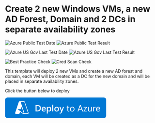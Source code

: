 # Create 2 new Windows VMs, a new AD Forest, Domain and 2 DCs in separate availability zones

![Azure Public Test Date](https://azurequickstartsservice.blob.core.windows.net/badges/application-workloads/active-directory/active-directory-new-domain-ha-2-dc-zones/PublicLastTestDate.svg)
![Azure Public Test Result](https://azurequickstartsservice.blob.core.windows.net/badges/application-workloads/active-directory/active-directory-new-domain-ha-2-dc-zones/PublicDeployment.svg)

![Azure US Gov Last Test Date](https://azurequickstartsservice.blob.core.windows.net/badges/application-workloads/active-directory/active-directory-new-domain-ha-2-dc-zones/FairfaxLastTestDate.svg)
![Azure US Gov Last Test Result](https://azurequickstartsservice.blob.core.windows.net/badges/application-workloads/active-directory/active-directory-new-domain-ha-2-dc-zones/FairfaxDeployment.svg)

![Best Practice Check](https://azurequickstartsservice.blob.core.windows.net/badges/application-workloads/active-directory/active-directory-new-domain-ha-2-dc-zones/BestPracticeResult.svg)
![Cred Scan Check](https://azurequickstartsservice.blob.core.windows.net/badges/application-workloads/active-directory/active-directory-new-domain-ha-2-dc-zones/CredScanResult.svg)

This template will deploy 2 new VMs and create a new  AD forest and domain, each VM will be created as a DC for the new domain and will be placed in separate availability zones.

Click the button below to deploy

[![Deploy To Azure](https://raw.githubusercontent.com/Azure/azure-quickstart-templates/master/1-CONTRIBUTION-GUIDE/images/deploytoazure.svg?sanitize=true)](https://portal.azure.com/#create/Microsoft.Template/uri/https%3A%2F%2Fraw.githubusercontent.com%2FInsight-Services-APAC%2Fazure-modules%2Fmain%2FTemp%2Fad%2Fazuredeploy.json)